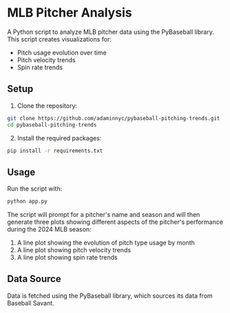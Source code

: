# MLB Pitcher Analysis

A Python script to analyze MLB pitcher data using the PyBaseball library. This script creates visualizations for:
- Pitch usage evolution over time
- Pitch velocity trends
- Spin rate trends

## Setup

1. Clone the repository:
```bash
git clone https://github.com/adaminnyc/pybaseball-pitching-trends.git
cd pybaseball-pitching-trends
```

2. Install the required packages:
```bash
pip install -r requirements.txt
```

## Usage

Run the script with:
```bash
python app.py
```

The script will prompt for a pitcher's name and season and will then generate three plots showing different aspects of the pitcher's performance during the 2024 MLB season:
1. A line plot showing the evolution of pitch type usage by month
2. A line plot showing pitch velocity trends
3. A line plot showing spin rate trends

## Data Source
Data is fetched using the PyBaseball library, which sources its data from Baseball Savant.